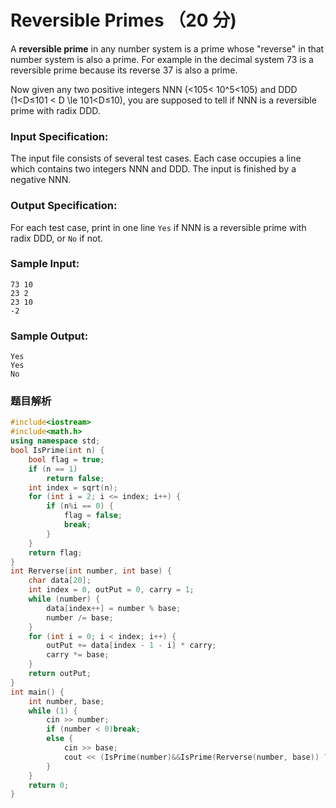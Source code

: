 # Reversible Primes （20 分)

A **reversible prime** in any number system is a prime whose "reverse" in that number system is also a prime. For example in the decimal system 73 is a reversible prime because its reverse 37 is also a prime.

Now given any two positive integers NNN (<105< 10^5<10​5​​) and DDD (1<D≤101 < D \\le 101<D≤10), you are supposed to tell if NNN is a reversible prime with radix DDD.

### Input Specification:

The input file consists of several test cases. Each case occupies a line which contains two integers NNN and DDD. The input is finished by a negative NNN.

### Output Specification:

For each test case, print in one line `Yes` if NNN is a reversible prime with radix DDD, or `No` if not.

### Sample Input:

    73 10
    23 2
    23 10
    -2
    

### Sample Output:

    Yes
    Yes
    No

### 题目解析

```C++
#include<iostream>
#include<math.h>
using namespace std;
bool IsPrime(int n) {
	bool flag = true;
	if (n == 1)
		return false;
	int index = sqrt(n);
	for (int i = 2; i <= index; i++) {
		if (n%i == 0) {
			flag = false;
			break;
		}
	}
	return flag;
}
int Rerverse(int number, int base) {
	char data[20];
	int index = 0, outPut = 0, carry = 1;
	while (number) {
		data[index++] = number % base;
		number /= base;
	}
	for (int i = 0; i < index; i++) {
		outPut += data[index - 1 - i] * carry;
		carry *= base;
	}
	return outPut;
}
int main() {
	int number, base;
	while (1) {
		cin >> number;
		if (number < 0)break;
		else {
			cin >> base;
			cout << (IsPrime(number)&&IsPrime(Rerverse(number, base)) ? "Yes" : "No") << endl;
		}
	}
	return 0;
}
```
